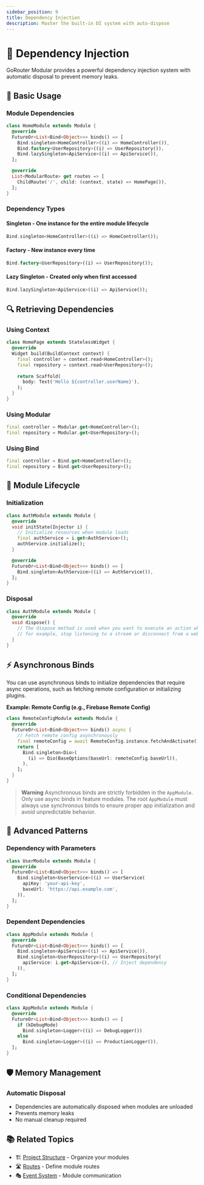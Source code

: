 ```yaml
---
sidebar_position: 9
title: Dependency Injection
description: Master the built-in DI system with auto-dispose
---
```


# 💉 Dependency Injection

GoRouter Modular provides a powerful dependency injection system with automatic disposal to prevent memory leaks.

## 🔧 Basic Usage

### **Module Dependencies**

```dart
class HomeModule extends Module {
  @override
  FutureOr<List<Bind<Object>>> binds() => [
    Bind.singleton<HomeController>((i) => HomeController()),
    Bind.factory<UserRepository>((i) => UserRepository()),
    Bind.lazySingleton<ApiService>((i) => ApiService()),
  ];

  @override
  List<ModularRoute> get routes => [
    ChildRoute('/', child: (context, state) => HomePage()),
  ];
}
```

### **Dependency Types**

#### **Singleton** - One instance for the entire module lifecycle
```dart
Bind.singleton<HomeController>((i) => HomeController());
```

#### **Factory** - New instance every time
```dart
Bind.factory<UserRepository>((i) => UserRepository());
```

#### **Lazy Singleton** - Created only when first accessed
```dart
Bind.lazySingleton<ApiService>((i) => ApiService());
```

## 🔍 Retrieving Dependencies

### **Using Context**
```dart
class HomePage extends StatelessWidget {
  @override
  Widget build(BuildContext context) {
    final controller = context.read<HomeController>();
    final repository = context.read<UserRepository>();
    
    return Scaffold(
      body: Text('Hello ${controller.userName}'),
    );
  }
}
```

### **Using Modular**
```dart
final controller = Modular.get<HomeController>();
final repository = Modular.get<UserRepository>();
```

### **Using Bind**
```dart
final controller = Bind.get<HomeController>();
final repository = Bind.get<UserRepository>();
```

## 🔄 Module Lifecycle

### **Initialization**
```dart
class AuthModule extends Module {
  @override
  void initState(Injector i) {
    // Initialize resources when module loads
    final authService = i.get<AuthService>();
    authService.initialize();
  }

  @override
  FutureOr<List<Bind<Object>>> binds() => [
    Bind.singleton<AuthService>((i) => AuthService()),
  ];
}
```

### **Disposal**
```dart
class AuthModule extends Module {
  @override
  void dispose() {
    // The dispose method is used when you want to execute an action when the module is disposed,
    // for example, stop listening to a stream or disconnect from a websocket.
  }
}
```

## ⚡️ Asynchronous Binds

You can use asynchronous binds to initialize dependencies that require async operations, such as fetching remote configuration or initializing plugins.

**Example: Remote Config (e.g., Firebase Remote Config)**
```dart
class RemoteConfigModule extends Module {
  @override
  FutureOr<List<Bind<Object>>> binds() async {
    // Fetch remote config asynchronously
    final remoteConfig = await RemoteConfig.instance.fetchAndActivate();
    return [
      Bind.singleton<Dio>(
        (i) => Dio(BaseOptions(baseUrl: remoteConfig.baseUrl)),
      ),
    ];
  }
}
```

> **Warning**
> Asynchronous binds are strictly forbidden in the `AppModule`. Only use async binds in feature modules. The root `AppModule` must always use synchronous binds to ensure proper app initialization and avoid unpredictable behavior.

## 🎯 Advanced Patterns

### **Dependency with Parameters**
```dart
class UserModule extends Module {
  @override
  FutureOr<List<Bind<Object>>> binds() => [
    Bind.singleton<UserService>((i) => UserService(
      apiKey: 'your-api-key',
      baseUrl: 'https://api.example.com',
    )),
  ];
}
```

### **Dependent Dependencies**
```dart
class AppModule extends Module {
  @override
  FutureOr<List<Bind<Object>>> binds() => [
    Bind.singleton<ApiService>((i) => ApiService()),
    Bind.singleton<UserRepository>((i) => UserRepository(
      apiService: i.get<ApiService>(), // Inject dependency
    )),
  ];
}
```

### **Conditional Dependencies**
```dart
class AppModule extends Module {
  @override
  FutureOr<List<Bind<Object>>> binds() => [
    if (kDebugMode)
      Bind.singleton<Logger>((i) => DebugLogger())
    else
      Bind.singleton<Logger>((i) => ProductionLogger()),
  ];
}
```

## 🛡️ Memory Management

### **Automatic Disposal**
- Dependencies are automatically disposed when modules are unloaded
- Prevents memory leaks
- No manual cleanup required


## 📚 Related Topics

- 🏗️ [Project Structure](./project-structure) - Organize your modules
- 🛣️ [Routes](./routes) - Define module routes
- 🎭 [Event System](./event-system) - Module communication 